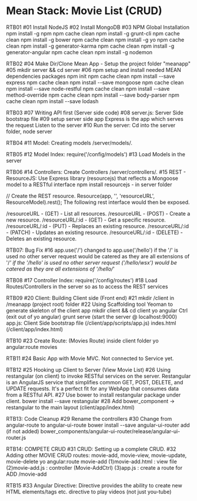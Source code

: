 # Mean Stack: Movie List (CRUD)

RTB01
#01 Install NodeJS
#02 Install MongoDB
#03 NPM Global Installation
   npm install -g npm
   npm cache clean
   npm install -g grunt-cli 
   npm cache clean
   npm install -g bower 
   npm cache clean
   npm install -g yo 
   npm cache clean
   npm install -g generator-karma 
   npm cache clean
   npm install -g generator-angular
   npm cache clean
   npm install -g nodemon


RTB02
#04 Make Dir/Clone Mean App - Setup the project folder "meanapp"
#05 mkdir server && cd server
#06 npm setup and install needed MEAN dependencies packages
   npm init
   npm cache clean
   npm install --save express
   npm cache clean
   npm install --save mongoose
   npm cache clean
   npm install --save node-restful
   npm cache clean
   npm install --save method-override
   npm cache clean
   npm install --save body-parser
   npm cache clean
   npm install --save lodash


RTB03
#07 Writing API first (Server side code)
#08 server.js: Server Side bootstrap file
#09 setup server side app
   Express is the app which serves the request
   Listen to the server
#10 Run the server: Cd into the server folder, node server


RTB04
#11 Model: Creating models /server/models/*.*


RTB05
#12 Model Index: require('/config/models')
#13 Load Models in the server


RTB06
#14 Controllers: Create Controllers /server/controllers/*.*
#15 REST - ResourceJS: Use Express library (resourcejs) that reflects a Mongoose model to a RESTful interface
  npm install resourcejs - in server folder
  
  // Create the REST resource. 
  Resource(app, '', 'resourceURL', ResourceModel).rest();
  The following rest interface would then be exposed.

  /resourceURL - (GET) - List all resources.
  /resourceURL - (POST) - Create a new resource.
  /resourceURL/:id - (GET) - Get a specific resource.
  /resourceURL/:id - (PUT) - Replaces an existing resource.
  /resourceURL/:id - (PATCH) - Updates an existing resource.
  /resourceURL/:id - (DELETE) - Deletes an existing resource.


RTB07: Bug Fix
#16 app.use('/') changed to app.use('/hello')
  if the '/' is used no other server request would be catered as they are all extensions of '/*'
  if the '/hello' is used no other server request ('/hello/wsx') would be catered as they are all extensions of '/hello/*'


RTB08
#17 Controller Index: require('/config/routes')
#18 Load Routes/Controllers in the server so as to access the REST services


RTB09
#20 Client: Building Client side (Front end)
#21 mkdir /client in /meanapp (project root) folder
#22 Using Scaffolding tool Yeoman to generate skeleton of the client app
	mkdir client && cd client
	yo angular
	Ctrl (exit out of yo angular)
	grunt serve (start the server @ localhost:9000) 
	app.js: Client Side bootstrap file (/client/app/scripts/app.js)
	indes.html (/client/app/index.html)


RTB10
#23 Create Route: (Movies Route) inside client folder
	yo angular:route movies


RTB11
#24 Basic App with Movie MVC. Not connected to Service yet.


RTB12
#25 Hooking up Client to Server (View Movie List)
#26 Using restangular (on client) to invoke RESTful services on the server.
	Restangular is an AngularJS service that simplifies common GET, POST, DELETE, and UPDATE requests.
	It's a perfect fit for any WebApp that consumes data from a RESTful API.
#27 Use bower to install restangular package under client.
	bower install --save restangular
#28 Add bower_component -> restangular to the main layout (client/app/index.html)


RTB13: Code Cleanup
#29 Rename the controllers
#30 Change from angular-route to angular-ui-route
	bower install --save angular-ui-router
	add (if not added) bower_components/angular-ui-router/release/angular-ui-router.js


RTB14: COMPETE CRUD
#31 CRUD: Setting up a complete CRUD.
#32 Adding other MOVIE CRUD routes: movie-add, movie-view, movie-update, movie-delete
	yo angular:route movie-add 
		(1)movie-add.html	: view file
		(2)movie-add.js		: controller (Movie-AddCtrl)
		(3)app.js					: create a route for ADD /movie-add
	
RTB15
#33 Angular Directive: Directive provides the ability to create new HTML elements/tags etc.
	<youtube> directive to play videos (not just you-tube)
